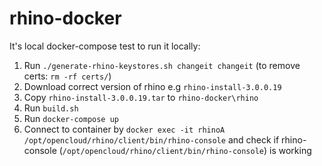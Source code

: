 # rhino-docker

It's local docker-compose test to run it locally:
1. Run `./generate-rhino-keystores.sh changeit changeit` (to remove certs: `rm -rf certs/`)
2. Download correct version of rhino e.g `rhino-install-3.0.0.19`
3. Copy `rhino-install-3.0.0.19.tar` to `rhino-docker\rhino`
4. Run `build.sh`
5. Run `docker-compose up`
6. Connect to container by `docker exec -it rhinoA /opt/opencloud/rhino/client/bin/rhino-console` and check if rhino-console (`/opt/opencloud/rhino/client/bin/rhino-console`) is working
